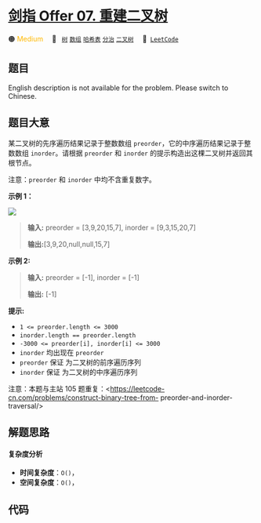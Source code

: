 # [剑指 Offer 07. 重建二叉树](https://leetcode.cn/problems/zhong-jian-er-cha-shu-lcof)

🟠 <font color=#ffb800>Medium</font>&emsp; 🔖&ensp; [`树`](/leetcode-js/outline/tag/tree.md) [`数组`](/leetcode-js/outline/tag/array.md) [`哈希表`](/leetcode-js/outline/tag/hash-table.md) [`分治`](/leetcode-js/outline/tag/divide-and-conquer.md) [`二叉树`](/leetcode-js/outline/tag/binary-tree.md)&emsp; 🔗&ensp;[`LeetCode`](https://leetcode.cn/problems/zhong-jian-er-cha-shu-lcof)

## 题目

English description is not available for the problem. Please switch to
Chinese.


## 题目大意

某二叉树的先序遍历结果记录于整数数组 `preorder`，它的中序遍历结果记录于整数数组 `inorder`。请根据 `preorder` 和
`inorder` 的提示构造出这棵二叉树并返回其根节点。



注意：`preorder` 和 `inorder` 中均不含重复数字。



**示例 1：**

![](https://assets.leetcode.com/uploads/2021/02/19/tree.jpg)

> 
> 
> 
> 
> 
> **输入:** preorder = [3,9,20,15,7], inorder = [9,3,15,20,7]
> 
> 
> 
> **输出:**[3,9,20,null,null,15,7]
> 
> 



**示例 2:**

> 
> 
> 
> 
> 
> **输入:** preorder = [-1], inorder = [-1]
> 
> 
> 
> **输出:** [-1]
> 
> 



**提示:**

  * `1 <= preorder.length <= 3000`
  * `inorder.length == preorder.length`
  * `-3000 <= preorder[i], inorder[i] <= 3000`
  * `inorder` 均出现在 `preorder`
  * `preorder` 保证 为二叉树的前序遍历序列
  * `inorder` 保证 为二叉树的中序遍历序列



注意：本题与主站 105 题重复：<https://leetcode-cn.com/problems/construct-binary-tree-from-
preorder-and-inorder-traversal/>




## 解题思路

#### 复杂度分析

- **时间复杂度**：`O()`，
- **空间复杂度**：`O()`，

## 代码

```javascript

```